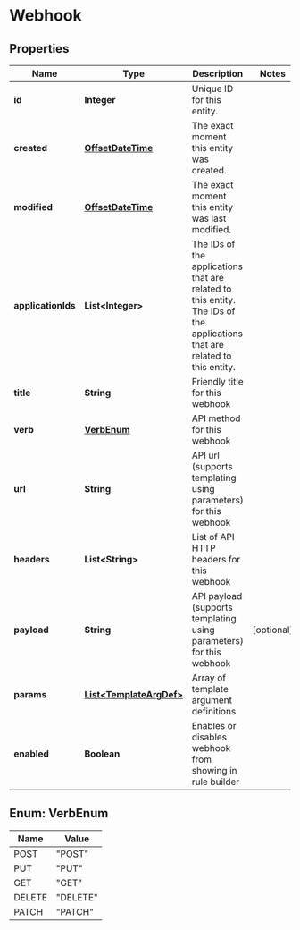 

# Webhook


## Properties

Name | Type | Description | Notes
------------ | ------------- | ------------- | -------------
**id** | **Integer** | Unique ID for this entity. | 
**created** | [**OffsetDateTime**](OffsetDateTime.md) | The exact moment this entity was created. | 
**modified** | [**OffsetDateTime**](OffsetDateTime.md) | The exact moment this entity was last modified. | 
**applicationIds** | **List&lt;Integer&gt;** | The IDs of the applications that are related to this entity. The IDs of the applications that are related to this entity. | 
**title** | **String** | Friendly title for this webhook | 
**verb** | [**VerbEnum**](#VerbEnum) | API method for this webhook | 
**url** | **String** | API url (supports templating using parameters) for this webhook | 
**headers** | **List&lt;String&gt;** | List of API HTTP headers for this webhook | 
**payload** | **String** | API payload (supports templating using parameters) for this webhook |  [optional]
**params** | [**List&lt;TemplateArgDef&gt;**](TemplateArgDef.md) | Array of template argument definitions | 
**enabled** | **Boolean** | Enables or disables webhook from showing in rule builder | 



## Enum: VerbEnum

Name | Value
---- | -----
POST | &quot;POST&quot;
PUT | &quot;PUT&quot;
GET | &quot;GET&quot;
DELETE | &quot;DELETE&quot;
PATCH | &quot;PATCH&quot;



